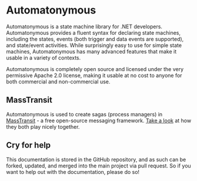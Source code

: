 # Automatonymous

Automatonymous is a state machine library for .NET developers. Automatonymous 
provides a fluent syntax for declaring state machines, 
including the states, events (both trigger and data events are supported), 
and state/event activities. While surprisingly easy to use for simple state 
machines, Automatonymous has many advanced features that make it usable 
in a variety of contexts.

Automatonymous is completely open source and licensed under the very 
permissive Apache 2.0 license, making it usable at no cost to anyone for 
both commercial and non-commercial use.

## MassTransit

Automatonymous is used to create sagas (process managers) in [MassTransit][1] -
a free open-source messaging framework. [Take a look][2] at how they both
play nicely together.

## Cry for help

This documentation is stored in the GitHub repository, and as such can be forked, 
updated, and merged into the main project via pull request. So if you want to 
help out with the documentation, please do so!


[1]: http://masstransit-project.com
[2]: http://masstransit-project.com/MassTransit/advanced/sagas/automatonymous.html
